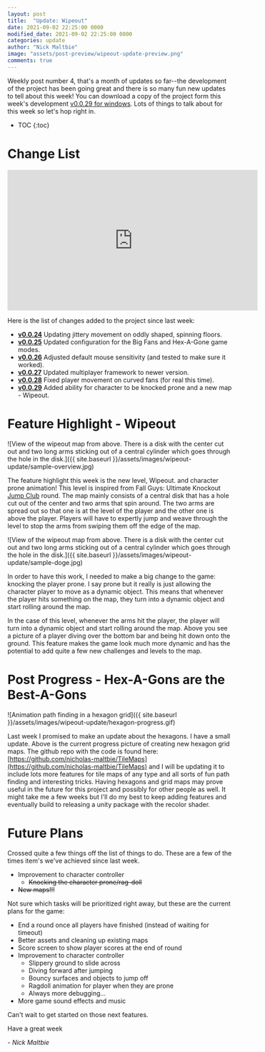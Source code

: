 ```yaml
---
layout: post
title:  "Update: Wipeout"
date: 2021-09-02 22:25:00 0000
modified_date: 2021-09-02 22:25:00 0000
categories: update
author: "Nick Maltbie"
image: "assets/post-preview/wipeout-update-preview.png"
comments: true
---
```


Weekly post number 4, that's a month of updates so far--the development of the project has been going great and there is
so many fun new updates to tell about this week! You can download a copy of the project form this week's
development [v0.0.29 for windows](https://drive.google.com/file/d/1DFX6879WyvreJAx1T0dV9iY8IweJpzXT/view?usp=sharing).
Lots of things to talk about for this week so let's hop right in.

* TOC
{:toc}

# Change List

<div class="container">
<iframe width="560" height="315" src="https://www.youtube.com/embed/" title="YouTube video player" frameborder="0" allow="accelerometer; autoplay; clipboard-write; encrypted-media; gyroscope; picture-in-picture" allowfullscreen class="video"></iframe>
</div>

Here is the list of changes added to the project since last week:
* **[v0.0.24](https://github.com/nicholas-maltbie/FallingParkour/pull/31)** Updating jittery movement on oddly shaped,
  spinning floors.
* **[v0.0.25](https://github.com/nicholas-maltbie/FallingParkour/pull/32)** Updated configuration for the Big Fans and
  Hex-A-Gone game modes. 
* **[v0.0.26](https://github.com/nicholas-maltbie/FallingParkour/pull/33)** Adjusted default mouse sensitivity (and tested
  to make sure it worked).
* **[v0.0.27](https://github.com/nicholas-maltbie/FallingParkour/pull/34)** Updated multiplayer framework to newer version.
* **[v0.0.28](https://github.com/nicholas-maltbie/FallingParkour/pull/35)** Fixed player movement on curved fans (for real
  this time).
* **[v0.0.29](https://github.com/nicholas-maltbie/FallingParkour/pull/36)** Added ability for character to be knocked
  prone and a new map - Wipeout.

# Feature Highlight - Wipeout

![View of the wipeout map from above. There is a disk with the center cut out and two long arms sticking out of a
central cylinder which goes through the hole in the disk.]({{ site.baseurl }}/assets/images/wipeout-update/sample-overview.jpg)

The feature highlight this week is the new level, Wipeout. and character prone animation! This level is inspired from
Fall Guys: Ultimate Knockout
[Jump Club](https://fallguys.com/rounds/jump-club) round. The map mainly consists of a central disk that has a hole cut
out of the center and two arms that spin around. The two arms are spread out so that one is at the level of the player
and the other one is above the player. Players will have to expertly jump and weave through the level to stop the arms
from swiping them off the edge of the map.

![View of the wipeout map from above. There is a disk with the center cut out and two long arms sticking out of a
central cylinder which goes through the hole in the disk.]({{ site.baseurl }}/assets/images/wipeout-update/sample-doge.jpg)

In order to have this work, I needed to make a big change to the game: knocking the player prone. I say prone but it
really is just allowing the character player to move as a dynamic object. This means that whenever the player hits
something on the map, they turn into a dynamic object and start rolling around the map. 

In the case of this level, whenever the arms hit the player, the player will turn into a dynamic object and start
rolling around the map. Above you see a picture of a player diving over the bottom bar and being hit down onto the
ground. This feature makes the game look much more dynamic and has the potential to add quite a few new challenges and
levels to the map.

# Post Progress - Hex-A-Gons are the Best-A-Gons

![Animation path finding in a hexagon grid]({{ site.baseurl }}/assets/images/wipeout-update/hexagon-progress.gif)

Last week I promised to make an update about the hexagons. I have a small update. Above is the current progress picture
of creating new hexagon grid maps. The github repo with the code is found here:
[https://github.com/nicholas-maltbie/TileMaps](https://github.com/nicholas-maltbie/TileMaps) and I will be updating it
to include lots more features for tile maps of any type and all sorts of fun path finding and interesting tricks. Having
hexagons and grid maps may prove useful in the future for this project and possibly for other people as well. It might
take me a few weeks but I'll do my best to keep adding features and eventually build to releasing a unity package with
the recolor shader. 

# Future Plans

Crossed quite a few things off the list of things to do. These are a few of the times item's we've achieved since last
week.
* Improvement to character controller
  * ~~Knocking the character prone/rag-doll~~
* ~~New maps!!!~~

Not sure which tasks will be prioritized right away, but these are the current plans for the game:
* End a round once all players have finished (instead of waiting for timeout)
* Better assets and cleaning up existing maps
* Score screen to show player scores at the end of round
* Improvement to character controller
  * Slippery ground to slide across
  * Diving forward after jumping
  * Bouncy surfaces and objects to jump off
  * Ragdoll animation for player when they are prone
  * Always more debugging...
* More game sound effects and music

Can't wait to get started on those next features.

Have a great week

\- _Nick Maltbie_
